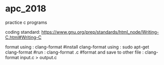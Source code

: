 # apc_2018
practice c programs

coding standard: https://www.gnu.org/prep/standards/html_node/Writing-C.html#Writing-C

format using : clang-format 
#install clang-format using : sudo apt-get clang-format
#run : clang-format <file>.c 
#format and save to other file : clang-format input.c > output.c 
